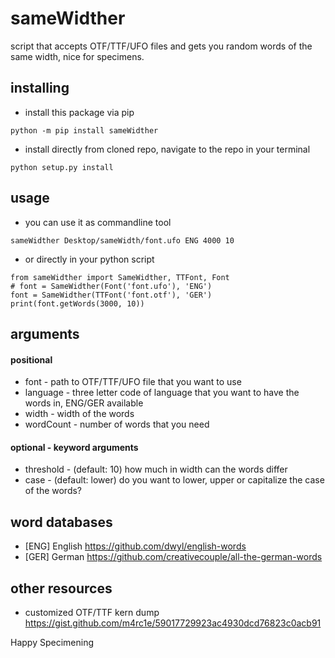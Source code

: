 # sameWidther
script that accepts OTF/TTF/UFO files and gets you random words of the same width, nice for specimens.

## installing
- install this package via pip
```
python -m pip install sameWidther
```

- install directly from cloned repo, navigate to the repo in your terminal
```
python setup.py install
```

## usage
- you can use it as commandline tool
```
sameWidther Desktop/sameWidth/font.ufo ENG 4000 10 
```

- or directly in your python script
```
from sameWidther import SameWidther, TTFont, Font
# font = SameWidther(Font('font.ufo'), 'ENG')
font = SameWidther(TTFont('font.otf'), 'GER')
print(font.getWords(3000, 10))
```

## arguments
#### positional 
- font - path to OTF/TTF/UFO file that you want to use
- language - three letter code of language that you want to have the words in, ENG/GER available
- width - width of the words
- wordCount - number of words that you need
#### optional - keyword arguments
- threshold - (default: 10) how much in width can the words differ
- case - (default: lower) do you want to lower, upper or capitalize the case of the words?

## word databases
- [ENG] English https://github.com/dwyl/english-words
- [GER] German https://github.com/creativecouple/all-the-german-words

## other resources
- customized OTF/TTF kern dump https://gist.github.com/m4rc1e/59017729923ac4930dcd76823c0acb91

Happy Specimening
